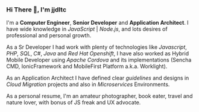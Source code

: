 ### Hi There 👋, I'm jjdltc


I'm a **Computer Engineer**, **Senior Developer** and **Application Architect**. I have wide knowledge in *JavaScript* | *Node.js*, and lots desires of professional and personal growth.

As a Sr Developer I had work with plenty of technologies like *Javascript*, *PHP*, *SQL*, *C#*, *Java* and *Red Hat Openshift*, I have also worked as Hybrid Mobile Developer using *Apache Cordova* and its implementations (Sencha CMD, IonicFramework and MobileFirst Platform a.k.a. Worklight).

As an Application Architect I have defined clear *guidelines* and designs in *Cloud Migration* projects and also in *Microservices* Environments.

As a personal resume, I'm an amateur photographer, book eater, travel and nature lover, with bonus of JS freak and UX advocate.
